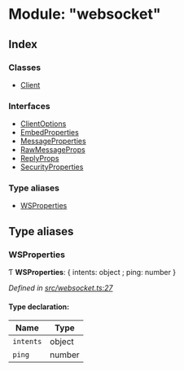 # Module: "websocket"

## Index

### Classes

* [Client](../classes/_websocket_.client.md)

### Interfaces

* [ClientOptions](../interfaces/_websocket_.clientoptions.md)
* [EmbedProperties](../interfaces/_websocket_.embedproperties.md)
* [MessageProperties](../interfaces/_websocket_.messageproperties.md)
* [RawMessageProps](../interfaces/_websocket_.rawmessageprops.md)
* [ReplyProps](../interfaces/_websocket_.replyprops.md)
* [SecurityProperties](../interfaces/_websocket_.securityproperties.md)

### Type aliases

* [WSProperties](_websocket_.md#wsproperties)

## Type aliases

### WSProperties

Ƭ  **WSProperties**: { intents: object ; ping: number  }

*Defined in [src/websocket.ts:27](https://github.com/ourcord/ourcord/blob/6675e55/src/websocket.ts#L27)*

#### Type declaration:

Name | Type |
------ | ------ |
`intents` | object |
`ping` | number |
